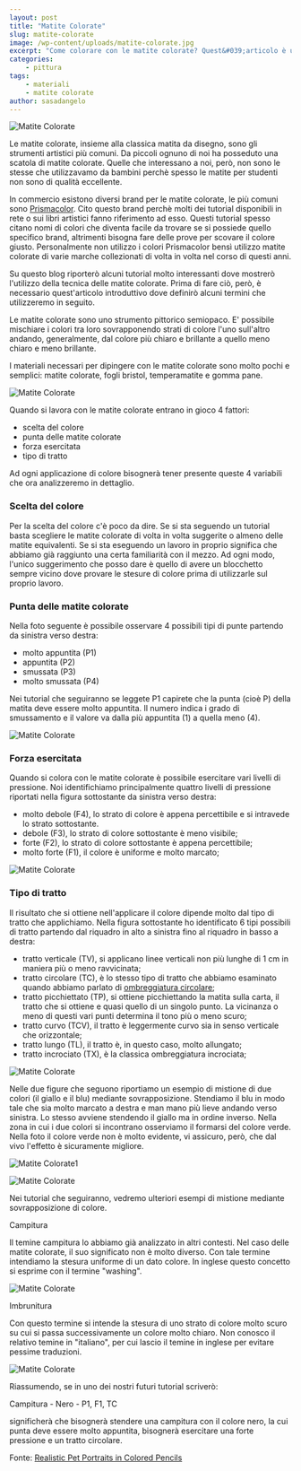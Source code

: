 ```yaml
---
layout: post
title: "Matite Colorate"
slug: matite-colorate
image: /wp-content/uploads/matite-colorate.jpg
excerpt: "Come colorare con le matite colorate? Quest&#039;articolo è un&#039;introduzione alle matite colorate e come usarle per realizzare le proprie opere pittoriche."
categories:
    - pittura
tags:
    - materiali
    - matite colorate
author: sasadangelo
---
```


![Matite Colorate](https://www.disegnoepittura.it/wp-content/uploads/matite-colorate.jpg "Matite Colorate")

Le matite colorate, insieme alla classica matita da disegno, sono gli strumenti artistici più comuni. Da piccoli ognuno di noi ha posseduto una scatola di matite colorate. Quelle che interessano a noi, però, non sono le stesse che utilizzavamo da bambini perchè spesso le matite per studenti non sono di qualità eccellente.

In commercio esistono diversi brand per le matite colorate, le più comuni sono [Prismacolor](http://www.prismacolor.com/products/colored-pencils). Cito questo brand perchè molti dei tutorial disponibili in rete o sui libri artistici fanno riferimento ad esso. Questi tutorial spesso citano nomi di colori che diventa facile da trovare se si possiede quello specifico brand, altrimenti bisogna fare delle prove per scovare il colore giusto. Personalmente non utilizzo i colori Prismacolor bensì utilizzo matite colorate di varie marche collezionati di volta in volta nel corso di questi anni.

Su questo blog riporterò alcuni tutorial molto interessanti dove mostrerò l'utilizzo della tecnica delle matite colorate. Prima di fare ciò, però, è necessario quest'articolo introduttivo dove definirò alcuni termini che utilizzeremo in seguito.

Le matite colorate sono uno strumento pittorico semiopaco. E' possibile mischiare i colori tra loro sovrapponendo strati di colore l'uno sull'altro andando, generalmente, dal colore più chiaro e brillante a quello meno chiaro e meno brillante.

I materiali necessari per dipingere con le matite colorate sono molto pochi e semplici: matite colorate, fogli bristol, temperamatite e gomma pane.

![Matite Colorate](http://www.disegnoepittura.it/wp-content/uploads/matite-colorate.jpg "Matite Colorate")

Quando si lavora con le matite colorate entrano in gioco 4 fattori:

- scelta del colore
- punta delle matite colorate
- forza esercitata
- tipo di tratto

Ad ogni applicazione di colore bisognerà tener presente queste 4 variabili che ora analizzeremo in dettaglio.

### Scelta del colore

Per la scelta del colore c'è poco da dire. Se si sta seguendo un tutorial basta scegliere le matite colorate di volta in volta suggerite o almeno delle matite equivalenti. Se si sta eseguendo un lavoro in proprio significa che abbiamo già raggiunto una certa familiarità con il mezzo. Ad ogni modo, l'unico suggerimento che posso dare è quello di avere un blocchetto sempre vicino dove provare le stesure di colore prima di utilizzarle sul proprio lavoro.

### Punta delle matite colorate

Nella foto seguente è possibile osservare 4 possibili tipi di punte partendo da sinistra verso destra:

- molto appuntita (P1)
- appuntita (P2)
- smussata (P3)
- molto smussata (P4)

Nei tutorial che seguiranno se leggete P1 capirete che la punta (cioè P) della matita deve essere molto appuntita. Il numero indica i grado di smussamento e il valore va dalla più appuntita (1) a quella meno (4).

![Matite Colorate](http://www.disegnoepittura.it/wp-content/uploads/matite-colorate-punta.jpg "Matite Colorate")

### Forza esercitata

Quando si colora con le matite colorate è possibile esercitare vari livelli di pressione. Noi identifichiamo principalmente quattro livelli di pressione riportati nella figura sottostante da sinistra verso destra:

- molto debole (F4), lo strato di colore è appena percettibile e si intravede lo strato sottostante.
- debole (F3), lo strato di colore sottostante è meno visibile;
- forte (F2), lo strato di colore sottostante è appena percettibile;
- molto forte (F1), il colore è uniforme e molto marcato;

![Matite Colorate](http://www.disegnoepittura.it/wp-content/uploads/matite-colorate-shadow.jpg "Matite Colorate")

### Tipo di tratto

Il risultato che si ottiene nell'applicare il colore dipende molto dal tipo di tratto che applichiamo. Nella figura sottostante ho identificato 6 tipi possibili di tratto partendo dal riquadro in alto a sinistra fino al riquadro in basso a destra:

- tratto verticale (TV), si applicano linee verticali non più lunghe di 1 cm in maniera più o meno ravvicinata;
- tratto circolare (TC), è lo stesso tipo di tratto che abbiamo esaminato quando abbiamo parlato di [ombreggiatura circolare](http://www.disegnoepittura.it/disegnare-un-accendino/ "Ombreggiatura circolare");
- tratto picchiettato (TP), si ottiene picchiettando la matita sulla carta, il tratto che si ottiene e quasi quello di un singolo punto. La vicinanza o meno di questi vari punti determina il tono più o meno scuro;
- tratto curvo (TCV), il tratto è leggermente curvo sia in senso verticale che orizzontale;
- tratto lungo (TL), il tratto è, in questo caso, molto allungato;
- tratto incrociato (TX), è la classica ombreggiatura incrociata;

![Matite Colorate](http://www.disegnoepittura.it/wp-content/uploads/matite-colorate-tratti.jpg "Matite Colorate")

Nelle due figure che seguono riportiamo un esempio di mistione di due colori (il giallo e il blu) mediante sovrapposizione. Stendiamo il blu in modo tale che sia molto marcato a destra e man mano più lieve andando verso sinistra. Lo stesso avviene stendendo il giallo ma in ordine inverso. Nella zona in cui i due colori si incontrano osserviamo il formarsi del colore verde. Nella foto il colore verde non è molto evidente, vi assicuro, però, che dal vivo l'effetto è sicuramente migliore.

![Matite Colorate1](http://www.disegnoepittura.it/wp-content/uploads/matite-colorate-sfumatura-1.jpg "Matite Colorate")

![Matite Colorate](http://www.disegnoepittura.it/wp-content/uploads/matite-colorate-sfumatura-2.jpg "Matite Colorate")

Nei tutorial che seguiranno, vedremo ulteriori esempi di mistione mediante sovrapposizione di colore.

Campitura

Il temine campitura lo abbiamo già analizzato in altri contesti. Nel caso delle matite colorate, il suo significato non è molto diverso. Con tale termine intendiamo la stesura uniforme di un dato colore. In inglese questo concetto si esprime con il termine "washing".

![Matite Colorate](http://www.disegnoepittura.it/wp-content/uploads/matite-colorate-campitura.jpg "Matite Colorate")

Imbrunitura

Con questo termine si intende la stesura di uno strato di colore molto scuro su cui si passa successivamente un colore molto chiaro. Non conosco il relativo temine in "italiano", per cui lascio il temine in inglese per evitare pessime traduzioni.

![Matite Colorate](http://www.disegnoepittura.it/wp-content/uploads/matite-colorate-imbrunitura.jpg "Matite Colorate")

Riassumendo, se in uno dei nostri futuri tutorial scriverò:

Campitura - Nero - P1, F1, TC

significherà che bisognerà stendere una campitura con il colore nero, la cui punta deve essere molto appuntita, bisognerà esercitare una forte pressione e un tratto circolare.

Fonte: [Realistic Pet Portraits in Colored Pencils](https://www.amazon.com/Realistic-Pet-Portraits-Colored-Pencil/dp/1581804091)
